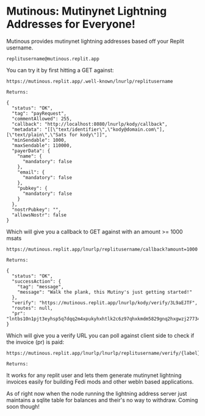 # Mutinous: Mutinynet Lightning Addresses for Everyone!

Mutinous provides mutinynet lightning addresses based off your Replit username. 

```
replitusername@mutinous.replit.app
```

You can try it by first hitting a GET against:

```
https://mutinous.replit.app/.well-known/lnurlp/replitusername

Returns:

{
  "status": "OK",
  "tag": "payRequest",
  "commentAllowed": 255,
  "callback": "http://localhost:8080/lnurlp/kody/callback",
  "metadata": "[[\"text/identifier\",\"kody@domain.com\"],[\"text/plain\",\"Sats for kody\"]]",
  "minSendable": 1000,
  "maxSendable": 110000,
  "payerData": {
    "name": {
      "mandatory": false
    },
    "email": {
      "mandatory": false
    },
    "pubkey": {
      "mandatory": false
    }
  },
  "nostrPubkey": "",
  "allowsNostr": false
}
```

Which will give you a callback to GET against with an amount >= 1000 msats

```
https://mutinous.replit.app/lnurlp/replitusername/callback?amount=1000

Returns:

{
  "status": "OK",
  "successAction": {
    "tag": "message",
    "message": "Walk the plank, this Mutiny's just getting started!"
  },
  "verify": "https://mutinous.replit.app/lnurlp/kody/verify/3L9aEJTF",
  "routes": null,
  "pr": "lntbs10n1pjt3eyhsp5q7dqq2m4xpukyhxhtlk2c6z97qhxkmdm5829gnq2hxgwzj27734qpp5fynuw63hcwnyn2eyrhghvcmmsqd4jzkt4u6u33jeanjsa4vv4geqdrltddjyar90p6z76tyv4h8g6txd9jhyg3vyf4k7eregpkh2arfdehh2uewwfjhqmrfwshxzursyfwjckezw3jhsap0wpkxz6twygkzy5mpw3ejqen0wgsxkmmy0y396hgcqp29qxpqysgqlfm2k2zcdhfpm3ul05cq8htvncsanrgw5uudkrhqt0edcvzd4wh5l6qnglfp2s85ug4f95tn80gdm8nguemyyk5ntlgajd29yved8ecqwwymne"
}

```

Which will give you a verify URL you can poll against client side to check if the invoice (pr) is paid:

```
https://mutinous.replit.app/lnurlp/lnurlp/replitusername/verify/{label}

Returns:
```


It works for any replit user and lets them generate mutinynet lightning invoices easily for building Fedi mods and other webln based applications.

As of right now when the node running the lightning address server just maintains a sqlite table for balances and their's no way to withdraw. Coming soon though!


